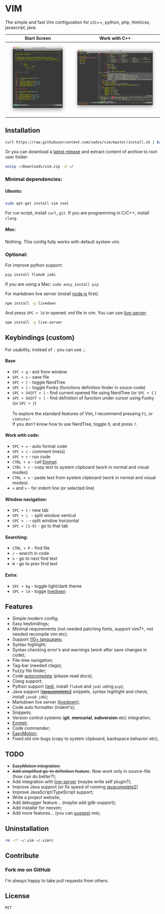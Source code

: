 # VIM
The simple and fast Vim configuration for c/c++, python, php, html/css, javascript, java.<br>

| Start Screen  | Work with C++ |
| ------------- | ------------- |
| ![demo_start] |  ![demo_cpp]  |

## Installation
```bash
curl https://raw.githubusercontent.com/vadxx/vim/master/install.sh | bash
```
Or you can download a [latest release](https://github.com/vadxx/vim/releases) and extract content of archive to root user folder:
```bash
unzip ~/Downloads/vim.zip -d ~/
```
### Minimal dependencies:
##### Ubuntu:
```bash
sudo apt-get install vim xsel
```
For run script, install `curl`, `git`.
If you are programming in C/C++, install `clang`.
##### Mac:
Nothing. This config fully works with default system vim.
### Optional:
For improve python support:
```bash
pip install flake8 jedi
```
If you are using a Mac: `sudo easy_install pip`

For markdown live server (install [node.js] first):
```bash
npm install -g livedown
```
And press `SPC + ld` in opened .md file in vim.
You can use [live-server]:
```bash
npm install -g live-server
```

## Keybindings (custom)
For usability, instead of `:` you can use `;`.
#### Base
*   `SPC + q` - exit from window
*   `SPC + s` - save file
*   `SPC + [` - toggle NerdTree
*   `SPC + ]` - toggle Funky (functions definition finder in souce-code)
*   `SPC + SHIFT + [` - find current opened file using NerdTree (or `SPC + {` )
*   `SPC + SHIFT + ]` - find definition of function under cursor using Funky (or `SPC + }`)<br><br>
    To explore the standard features of Vim, I recommend pressing `F1`, or `vimtutor`.<br>
    If you don't know how to use NerdTree, toggle it, and press `?`.

#### Work with code:
*   `SPC + =` - auto format code
*   `SPC + c` - comment line(s)
*   `SPC + r` - run code
*   `CTRL + e` - call [Emmet]
*   `CTRL + c` - copy text to system clipboard (work in normal and visual modes)
*   `CTRL + v` - paste text from system clipboard (work in normal and visual modes)
*   `<` and `>` - for indent line (or selected line)
#### Window navigation:
*   `SPC + t` - new tab
*   `SPC + \ ` - split window vertical
*   `SPC + -` - split window horizontal
*   `SPC + [1-9]` - go to that tab
#### Searching:
*   `CTRL + P` - find file
*   `/` - search in code
*   `n` - go to next find text
*   `N` - go to prev find text
#### Extra:
*   `SPC + bg` - toggle light/dark theme
*   `SPC + ld` - togge [livedown]

## Features
*   Simple modern config;
*   Easy keybindings;
*   Minimal requirements (not needed patching fonts, support vim7+, not needed recompile vim etc);
*   Support [110+ languages](https://github.com/sheerun/vim-polyglot);
*   Syntax highlight;
*   Syntax checking error's and warnings (work after save changes in code);
*   File-tree navigation;
*   Tag-bar (needed ctags);
*   Fuzzy file finder;
*   Code [autocomplete] (please read docs);
*   Clang support;
*   Python support ([jedi], install `flake8` and  `jedi` using `pip`);
*   Java support (~~[javacomplete2]~~ snippets, syntax highlight and check; install `java8-jdk`);
*   Markdown live server ([livedown]);
*   Code auto formatter (indent's);
*   Snippets;
*   Version control systems (**git**, **mercurial**, **subversion** etc) integration;
*   [Emmet];
*   Code commender;
*   [EasyMotion];
*   Fixed old vim bugs (copy to system clipboard, backspace behavior etc);

## TODO
*   ~~EasyMotion integration;~~
*   ~~Add simplified go-to definition feature~~. Now work only in source-file (how can do better?);
*   Add integration with [live-server] (maybe write self plugin?);
*   Improve Java support (or fix speed of running [javacomplete2])
*   Improve JavaScript/TypeScript support;
*   Write a project website;
*   Add debugger feature... (maybe add gdb-support);
*   Add installer for neovim;
*   Add more features... (you can [suggest](mailto:thevadxx@gmail.com) me);

## Uninstallation
```bash
rm -rf ~/.vim ~/.vimrc
```
## Contribute
### Fork me on GitHub
I'm always happy to take pull requests from others.

## License
```
MIT
```
[demo_start]:./demo_start.png "Demo start screen"
[demo_cpp]:./demo_cpp.png "Demo work with C++"
[vim-plug]:https://github.com/junegunn/vim-plug
[Vim]:http://www.vim.org/download.php#pc
[autocomplete]:https://github.com/maralla/completor.vim
[EasyMotion]:https://github.com/easymotion/vim-easymotion
[Emmet]:https://github.com/mattn/emmet-vim
[node.js]:https://nodejs.org/en/
[livedown]:https://github.com/shime/livedown
[live-server]:https://www.npmjs.com/package/live-server
[javacomplete2]:https://github.com/artur-shaik/vim-javacomplete2
[jedi]:https://jedi.readthedocs.io/en/latest/
